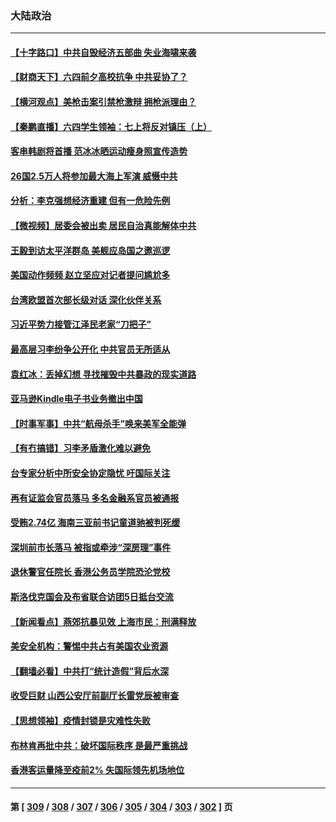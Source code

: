 ### 大陆政治
---
#### [【十字路口】中共自毁经济五部曲 失业海啸来袭](../../pages/ncid277/n13751263.md) 
#### [【财商天下】六四前夕高校抗争 中共妥协了？](../../pages/ncid277/n13751091.md) 
#### [【横河观点】美枪击案引禁枪激辩 拥枪派理由？](../../pages/ncid277/n13751269.md) 
#### [【秦鹏直播】六四学生领袖：七上将反对镇压（上）](../../pages/ncid277/n13751038.md) 
#### [客串韩剧将首播 范冰冰晒运动瘦身照宣传造势](../../pages/ncid277/n13751191.md) 
#### [26国2.5万人将参加最大海上军演 威慑中共](../../pages/ncid277/n13751040.md) 
#### [分析：李克强想经济重建 但有一危险先例](../../pages/ncid277/n13750577.md) 
#### [【微视频】居委会被出卖 居民自治真能解体中共](../../pages/ncid277/n13751033.md) 
#### [王毅到访太平洋群岛 美舰应岛国之邀巡逻](../../pages/ncid277/n13751112.md) 
#### [美国动作频频 赵立坚应对记者提问尴尬多](../../pages/ncid277/n13751169.md) 
#### [台湾欧盟首次部长级对话 深化伙伴关系](../../pages/ncid277/n13751071.md) 
#### [习近平势力接管江泽民老家“刀把子”](../../pages/ncid277/n13751076.md) 
#### [最高层习李纷争公开化 中共官员无所适从](../../pages/ncid277/n13751052.md) 
#### [袁红冰：丢掉幻想 寻找摧毁中共暴政的现实道路](../../pages/ncid277/n13751001.md) 
#### [亚马逊Kindle电子书业务撤出中国](../../pages/ncid277/n13750981.md) 
#### [【时事军事】中共“航母杀手”唤来美军全能弹](../../pages/ncid277/n13750425.md) 
#### [【有冇搞错】习李矛盾激化难以避免](../../pages/ncid277/n13750461.md) 
#### [台专家分析中所安全协定隐忧 吁国际关注](../../pages/ncid277/n13750685.md) 
#### [再有证监会官员落马 多名金融系官员被通报](../../pages/ncid277/n13750902.md) 
#### [受贿2.74亿 海南三亚前书记童道驰被判死缓](../../pages/ncid277/n13750880.md) 
#### [深圳前市长落马 被指或牵涉“深房理”事件](../../pages/ncid277/n13750786.md) 
#### [退休警官任院长 香港公务员学院恐沦党校](../../pages/ncid277/n13750737.md) 
#### [斯洛伐克国会及布省联合访团5日抵台交流](../../pages/ncid277/n13750694.md) 
#### [【新闻看点】燕郊抗暴见效 上海市民：刑满释放](../../pages/ncid277/n13750246.md) 
#### [美安全机构：警惕中共占有美国农业资源](../../pages/ncid277/n13750598.md) 
#### [【翻墙必看】中共打“统计造假”背后水深](../../pages/ncid277/n13750646.md) 
#### [收受巨财 山西公安厅前副厅长雷党辰被审查](../../pages/ncid277/n13750583.md) 
#### [【思想领袖】疫情封锁是灾难性失败](../../pages/ncid277/n13717832.md) 
#### [布林肯再批中共：破坏国际秩序 是最严重挑战](../../pages/ncid277/n13750512.md) 
#### [香港客运量降至疫前2% 失国际领先机场地位](../../pages/ncid277/n13750573.md) 

---
#### 第 [ [309](./309.md) / [308](./308.md) / [307](./307.md) / [306](./306.md) / [305](./305.md) / [304](./304.md) / [303](./303.md) / [302](./302.md) ] 页
